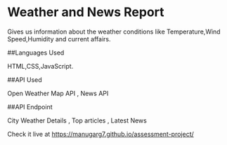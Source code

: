 # Weather and News Report

Gives us information about the weather conditions like Temperature,Wind Speed,Humidity and current affairs.

##Languages Used

HTML,CSS,JavaScript.

##API Used

Open Weather Map API , 
News API

##API Endpoint

City Weather Details , 
Top articles , 
Latest News

Check it live at https://manugarg7.github.io/assessment-project/
